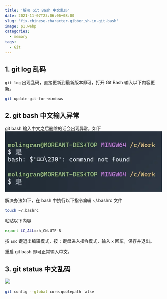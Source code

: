 ```yaml
---
title: '解决 Git Bash 中文乱码'
date: 2021-11-07T23:06:06+08:00
slug: 'fix-chinese-character-gibberish-in-git-bash'
image: p1.webp
categories:
  - memory
tags:
  - Git
---
```


## 1. git log 乱码

`git log` 出现乱码，直接更新到最新版本即可，打开 Git Bash 输入以下内容更新。

```bash
git update-git-for-windows
```

## 2. git bash 中文输入异常

git bash 输入中文之后删除的话会出现异常，如下  
![](p1.webp)

解决办法如下，在 bash 中执行以下指令编辑 ~/.bashrc 文件

```bash
touch ~/.bashrc
```

粘贴以下内容

```bash
export LC_ALL=zh_CN.UTF-8
```

按 `Esc` 键退出编辑模式，按 `:` 键盘进入指令模式，输入 `x` 回车，保存并退出。

重启 git bash 即可正常输入中文。

## 3. git status 中文乱码

![](git-status-cn.png)

```bash
git config --global core.quotepath false
```
